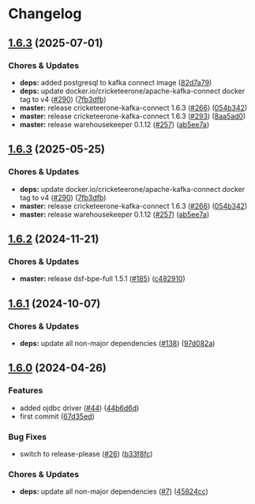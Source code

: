 # Changelog

## [1.6.3](https://github.com/miracum/util-images/compare/cricketeerone-kafka-connect-v1.6.2...cricketeerone-kafka-connect-v1.6.3) (2025-07-01)


### Chores & Updates

* **deps:** added postgresql to kafka connect image ([82d7a79](https://github.com/miracum/util-images/commit/82d7a799cb21896075eccc596eda53eeab89269e))
* **deps:** update docker.io/cricketeerone/apache-kafka-connect docker tag to v4 ([#290](https://github.com/miracum/util-images/issues/290)) ([7fb3dfb](https://github.com/miracum/util-images/commit/7fb3dfbdd3f5018230f76b3ce3e0b03a4d9d3fe3))
* **master:** release cricketeerone-kafka-connect 1.6.3 ([#266](https://github.com/miracum/util-images/issues/266)) ([054b342](https://github.com/miracum/util-images/commit/054b342ac1c78f846b9c561899bd3ae9b1aa0c0f))
* **master:** release cricketeerone-kafka-connect 1.6.3 ([#293](https://github.com/miracum/util-images/issues/293)) ([8aa5ad0](https://github.com/miracum/util-images/commit/8aa5ad040d924d96488016f397cec067873802bf))
* **master:** release warehousekeeper 0.1.12 ([#257](https://github.com/miracum/util-images/issues/257)) ([ab5ee7a](https://github.com/miracum/util-images/commit/ab5ee7a4c6c3877bde4922aa7736a9550b0f9574))

## [1.6.3](https://github.com/miracum/util-images/compare/cricketeerone-kafka-connect-v1.6.2...cricketeerone-kafka-connect-v1.6.3) (2025-05-25)


### Chores & Updates

* **deps:** update docker.io/cricketeerone/apache-kafka-connect docker tag to v4 ([#290](https://github.com/miracum/util-images/issues/290)) ([7fb3dfb](https://github.com/miracum/util-images/commit/7fb3dfbdd3f5018230f76b3ce3e0b03a4d9d3fe3))
* **master:** release cricketeerone-kafka-connect 1.6.3 ([#266](https://github.com/miracum/util-images/issues/266)) ([054b342](https://github.com/miracum/util-images/commit/054b342ac1c78f846b9c561899bd3ae9b1aa0c0f))
* **master:** release warehousekeeper 0.1.12 ([#257](https://github.com/miracum/util-images/issues/257)) ([ab5ee7a](https://github.com/miracum/util-images/commit/ab5ee7a4c6c3877bde4922aa7736a9550b0f9574))

## [1.6.2](https://github.com/miracum/util-images/compare/cricketeerone-kafka-connect-v1.6.1...cricketeerone-kafka-connect-v1.6.2) (2024-11-21)


### Chores & Updates

* **master:** release dsf-bpe-full 1.5.1 ([#185](https://github.com/miracum/util-images/issues/185)) ([c482910](https://github.com/miracum/util-images/commit/c482910bc6099ede6c223b2444d3732b5a9f5214))

## [1.6.1](https://github.com/miracum/util-images/compare/cricketeerone-kafka-connect-v1.6.0...cricketeerone-kafka-connect-v1.6.1) (2024-10-07)


### Chores & Updates

* **deps:** update all non-major dependencies ([#138](https://github.com/miracum/util-images/issues/138)) ([97d082a](https://github.com/miracum/util-images/commit/97d082a6be9f30472a015318286ca9e9edf4eb84))

## [1.6.0](https://github.com/miracum/util-images/compare/cricketeerone-kafka-connect-v1.5.2...cricketeerone-kafka-connect-v1.6.0) (2024-04-26)


### Features

* added ojdbc driver ([#44](https://github.com/miracum/util-images/issues/44)) ([44b6d6d](https://github.com/miracum/util-images/commit/44b6d6dd31fa4a8ecdbe6690e8a9374f26e9a6a4))
* first commit ([67d35ed](https://github.com/miracum/util-images/commit/67d35eda3161a81101a7dae0a4709a64863b04d7))


### Bug Fixes

* switch to release-please ([#26](https://github.com/miracum/util-images/issues/26)) ([b33f8fc](https://github.com/miracum/util-images/commit/b33f8fc20e99216e7242e47102ef36830ce9cbbc))


### Chores & Updates

* **deps:** update all non-major dependencies ([#7](https://github.com/miracum/util-images/issues/7)) ([45824cc](https://github.com/miracum/util-images/commit/45824ccdd422ac5c6ee17eacf564b15412219c9a))
